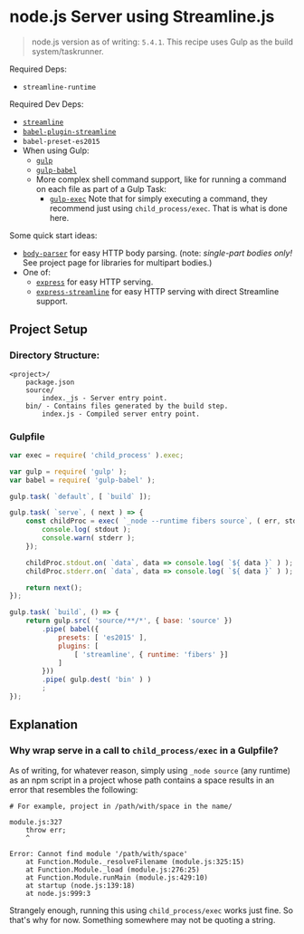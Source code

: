 node.js Server using Streamline.js
==================================

> node.js version as of writing: `5.4.1`.  This recipe uses Gulp as the build system/taskrunner.

Required Deps:
- `streamline-runtime`

Required Dev Deps:
- [`streamline`](https://github.com/Sage/streamlinejs)
- [`babel-plugin-streamline`](https://github.com/Sage/babel-plugin-streamline)
- `babel-preset-es2015`
- When using Gulp:
	- [`gulp`](http://gulpjs.com/)
	- [`gulp-babel`](https://github.com/babel/gulp-babel)
	- More complex shell command support, like for running a command on each file as part of a Gulp Task:
		- [`gulp-exec`](https://www.npmjs.com/package/gulp-exec) Note that for simply executing a command, they recommend just using `child_process/exec`.  That is what is done here.

Some quick start ideas:
- [`body-parser`](https://www.npmjs.com/package/body-parser) for easy HTTP body parsing. (note: _single-part bodies only!_  See project page for libraries for multipart bodies.)
- One of:
	- [`express`](http://expressjs.com/) for easy HTTP serving.
	- [`express-streamline`](https://github.com/aseemk/express-streamline) for easy HTTP serving with direct Streamline support.




Project Setup
-------------


### Directory Structure:

```
<project>/
	package.json
	source/
		index._js - Server entry point.
	bin/ - Contains files generated by the build step.
		index.js - Compiled server entry point.
```


### Gulpfile

```js
var exec = require( 'child_process' ).exec;

var gulp = require( 'gulp' );
var babel = require( 'gulp-babel' );

gulp.task( `default`, [ `build` ]);

gulp.task( `serve`, ( next ) => {
	const childProc = exec( `_node --runtime fibers source`, ( err, stdout, stderr ) => {
		console.log( stdout );
		console.warn( stderr );
	});

	childProc.stdout.on( `data`, data => console.log( `${ data }` ) );
	childProc.stderr.on( `data`, data => console.log( `${ data }` ) );

	return next();
});

gulp.task( `build`, () => {
	return gulp.src( 'source/**/*', { base: 'source' })
		.pipe( babel({
			presets: [ 'es2015' ],
			plugins: [
				[ 'streamline', { runtime: 'fibers' }]
			]
		}))
		.pipe( gulp.dest( 'bin' ) )
		;
});
```



Explanation
-----------


### Why wrap serve in a call to `child_process/exec` in a Gulpfile?

As of writing, for whatever reason, simply using `_node source` (any runtime) as an npm script in a project whose path contains a space results in an error that resembles the following:

```
# For example, project in /path/with/space in the name/

module.js:327
    throw err;
    ^

Error: Cannot find module '/path/with/space'
    at Function.Module._resolveFilename (module.js:325:15)
    at Function.Module._load (module.js:276:25)
    at Function.Module.runMain (module.js:429:10)
    at startup (node.js:139:18)
    at node.js:999:3
```

Strangely enough, running this using `child_process/exec` works just fine.  So that's why for now.  Something somewhere may not be quoting a string.
